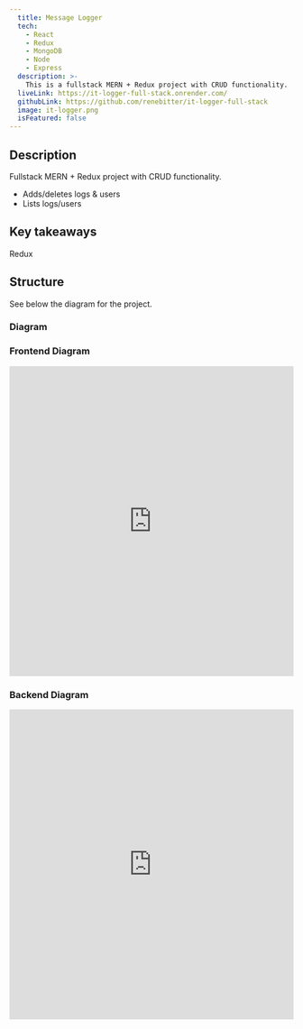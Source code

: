 ```yaml
---
  title: Message Logger
  tech:
    - React
    - Redux
    - MongoDB
    - Node
    - Express
  description: >-
    This is a fullstack MERN + Redux project with CRUD functionality.
  liveLink: https://it-logger-full-stack.onrender.com/
  githubLink: https://github.com/renebitter/it-logger-full-stack
  image: it-logger.png
  isFeatured: false
---
```


## Description

Fullstack MERN + Redux project with CRUD functionality.

- Adds/deletes logs & users
- Lists logs/users

## Key takeaways

Redux

## Structure

See below the diagram for the project.

### Diagram

### Frontend Diagram

<iframe style="border:none" width="100%" height="550" src="https://whimsical.com/embed/6HhUtBd9MPuW2Q5dRBwkGp"></iframe>

### Backend Diagram

<iframe style="border:none" width="100%" height="550" src="https://whimsical.com/embed/8nz7fA3xLm9Go5eATXQBxq"></iframe>
<br />
<br />

